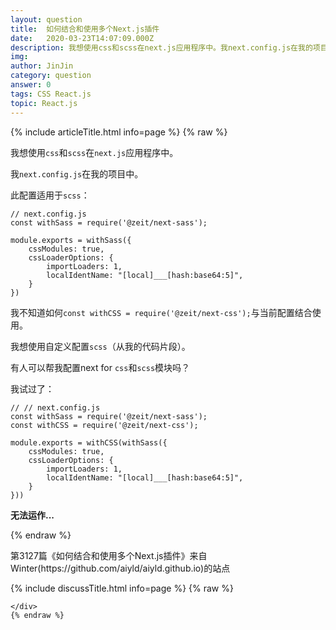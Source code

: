 ```yaml
---
layout: question
title:  如何结合和使用多个Next.js插件
date:   2020-03-23T14:07:09.000Z
description: 我想使用css和scss在next.js应用程序中。我next.config.js在我的项目中。此配置适用于scss：// next.conf...
img: 
author: JinJin
category: question
answer: 0
tags: CSS React.js
topic: React.js
---
```

<div class="article-root">
  <div class="article">
    {% include articleTitle.html info=page %}
    {% raw %}
    <div class="article-content"><p><font style="vertical-align: inherit;"><font style="vertical-align: inherit;">我想使用</font></font><code>css</code><font style="vertical-align: inherit;"><font style="vertical-align: inherit;">和</font></font><code>scss</code><font style="vertical-align: inherit;"><font style="vertical-align: inherit;">在</font></font><code>next.js</code><font style="vertical-align: inherit;"><font style="vertical-align: inherit;">应用程序中。</font></font></p>

<p><font style="vertical-align: inherit;"><font style="vertical-align: inherit;">我</font></font><code>next.config.js</code><font style="vertical-align: inherit;"><font style="vertical-align: inherit;">在我的项目中。</font></font></p>

<p><font style="vertical-align: inherit;"><font style="vertical-align: inherit;">此配置适用于</font></font><code>scss</code><font style="vertical-align: inherit;"><font style="vertical-align: inherit;">：</font></font></p>

<pre><code>// next.config.js<font></font>
const withSass = require('@zeit/next-sass');<font></font>
<font></font>
module.exports = withSass({<font></font>
    cssModules: true,<font></font>
    cssLoaderOptions: {<font></font>
        importLoaders: 1,<font></font>
        localIdentName: "[local]___[hash:base64:5]",<font></font>
    }<font></font>
})<font></font>
</code></pre>

<p><font style="vertical-align: inherit;"><font style="vertical-align: inherit;">我不知道如何</font></font><code>const withCSS = require('@zeit/next-css');</code><font style="vertical-align: inherit;"><font style="vertical-align: inherit;">与当前配置</font><font style="vertical-align: inherit;">结合</font><font style="vertical-align: inherit;">使用。</font></font></p>

<p><font style="vertical-align: inherit;"><font style="vertical-align: inherit;">我想使用自定义配置</font></font><code>scss</code><font style="vertical-align: inherit;"><font style="vertical-align: inherit;">（从我的代码片段）。</font></font></p>

<p><font style="vertical-align: inherit;"><font style="vertical-align: inherit;">有人可以帮我配置next for </font></font><code>css</code><font style="vertical-align: inherit;"><font style="vertical-align: inherit;">和</font></font><code>scss</code><font style="vertical-align: inherit;"><font style="vertical-align: inherit;">模块吗？</font></font></p>

<p><font style="vertical-align: inherit;"><font style="vertical-align: inherit;">我试过了： </font></font></p>

<pre><code>// // next.config.js<font></font>
const withSass = require('@zeit/next-sass');<font></font>
const withCSS = require('@zeit/next-css');<font></font>
<font></font>
module.exports = withCSS(withSass({<font></font>
    cssModules: true,<font></font>
    cssLoaderOptions: {<font></font>
        importLoaders: 1,<font></font>
        localIdentName: "[local]___[hash:base64:5]",<font></font>
    }<font></font>
}))<font></font>
</code></pre>

<p><strong><font style="vertical-align: inherit;"><font style="vertical-align: inherit;">无法运作...</font></font></strong></p></div>
    {% endraw %}
  </div>
  <p class="winter_mark">第3127篇《如何结合和使用多个Next.js插件》来自Winter(https://github.com/aiyld/aiyld.github.io)的站点</p>
  <div class="discuss-wrapper">
    {% include discussTitle.html info=page %}
    {% raw %}
    <div class="discuss-list">
    
    </div>
    {% endraw %}
  </div>
<div>
